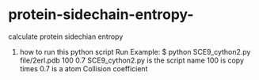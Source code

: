 # protein-sidechain-entropy-
calculate protein sidechian entropy 
1. how to run this python script
   Run Example:
   $ python SCE9_cython2.py file/2erl.pdb 100 0.7
    SCE9_cython2.py is the script name 
    100 is copy times
    0.7 is a atom Collision coefficient
